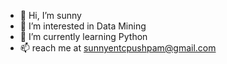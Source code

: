 - 👋 Hi, I’m sunny
- 👀 I’m interested in Data Mining
- 🌱 I’m currently learning Python
- 📫 reach me at sunnyentcpushpam@gmail.com

<!---
sunnyentc/sunnyentc is a ✨ special ✨ repository because its `README.md` (this file) appears on your GitHub profile.
You can click the Preview link to take a look at your changes.
--->
